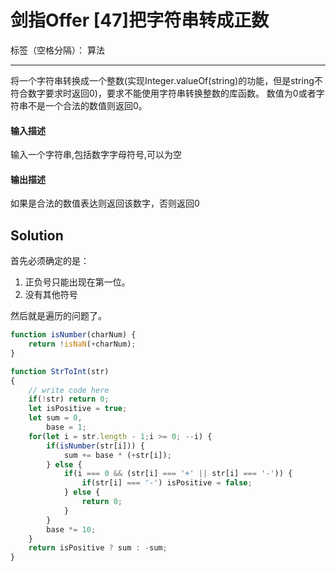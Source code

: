 ﻿# 剑指Offer [47]把字符串转成正数

标签（空格分隔）： 算法

---

将一个字符串转换成一个整数(实现Integer.valueOf(string)的功能，但是string不符合数字要求时返回0)，要求不能使用字符串转换整数的库函数。 数值为0或者字符串不是一个合法的数值则返回0。

#### 输入描述
输入一个字符串,包括数字字母符号,可以为空

#### 输出描述
如果是合法的数值表达则返回该数字，否则返回0

## Solution
首先必须确定的是：
1. 正负号只能出现在第一位。
2. 没有其他符号

然后就是遍历的问题了。

```javascript
function isNumber(charNum) {
    return !isNaN(+charNum);
}

function StrToInt(str)
{
    // write code here
    if(!str) return 0;
    let isPositive = true;
    let sum = 0,
        base = 1;
    for(let i = str.length - 1;i >= 0; --i) {
        if(isNumber(str[i])) {
            sum += base * (+str[i]);
        } else {
            if(i === 0 && (str[i] === '+' || str[i] === '-')) {
                if(str[i] === '-') isPositive = false;
            } else {
                return 0;
            }
        }
        base *= 10;
    }
    return isPositive ? sum : -sum;
}
```